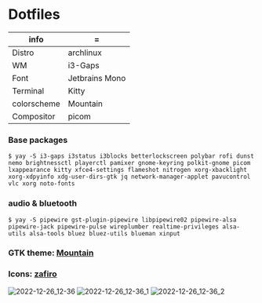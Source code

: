 # Dotfiles


| info  | = |
| ------------- | ------------- |
| Distro | archlinux |
| WM | i3-Gaps |
| Font | Jetbrains Mono |
| Terminal | Kitty |
| colorscheme | Mountain | Paradise |
| Compositor | picom |


### Base packages

```
$ yay -S i3-gaps i3status i3blocks betterlockscreen polybar rofi dunst nemo brightnessctl playerctl pamixer gnome-keyring polkit-gnome picom lxappearance kitty xfce4-settings flameshot nitrogen xorg-xbacklight xorg-xdpyinfo xdg-user-dirs-gtk jq network-manager-applet pavucontrol vlc xorg noto-fonts
```

### audio & bluetooth

```
$ yay -S pipewire gst-plugin-pipewire libpipewire02 pipewire-alsa pipewire-jack pipewire-pulse wireplumber realtime-privileges alsa-utils alsa-tools bluez bluez-utils blueman xinput 
```

### GTK theme: [Mountain](https://github.com/mountain-theme/Mountain/)            
### Icons: [zafiro](https://github.com/zayronxio/Zafiro-icons/releases)


![2022-12-26_12-36](https://user-images.githubusercontent.com/92778316/209539371-ee09fd2b-8a98-48f8-8215-552afded58fe.png)
![2022-12-26_12-36_1](https://user-images.githubusercontent.com/92778316/209539383-64069b30-10ff-44a9-a4a7-1301e06a797f.png)
![2022-12-26_12-36_2](https://user-images.githubusercontent.com/92778316/209539387-58b8524d-849b-4375-814f-c41034c7f821.png)
